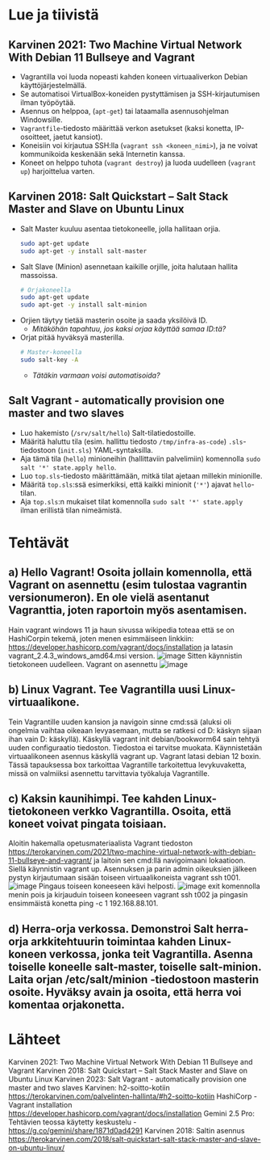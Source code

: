 # Lue ja tiivistä
## Karvinen 2021: Two Machine Virtual Network With Debian 11 Bullseye and Vagrant
- Vagrantilla voi luoda nopeasti kahden koneen virtuaaliverkon Debian käyttöjärjestelmällä.
- Se automatisoi VirtualBox-koneiden pystyttämisen ja SSH-kirjautumisen ilman työpöytää.
- Asennus on helppoa, (`apt-get`) tai lataamalla asennusohjelman Windowsille.
- `Vagrantfile`-tiedosto määrittää verkon asetukset (kaksi konetta, IP-osoitteet, jaetut kansiot).
- Koneisiin voi kirjautua SSH:lla (`vagrant ssh <koneen_nimi>`), ja ne voivat kommunikoida keskenään sekä Internetin kanssa.
- Koneet on helppo tuhota (`vagrant destroy`) ja luoda uudelleen (`vagrant up`) harjoittelua varten.
## Karvinen 2018: Salt Quickstart – Salt Stack Master and Slave on Ubuntu Linux

* Salt Master kuuluu asentaa tietokoneelle, jolla hallitaan orjia.
    ```bash
    sudo apt-get update
    sudo apt-get -y install salt-master
    ```
* Salt Slave (Minion) asennetaan kaikille orjille, joita halutaan hallita massoissa.
    ```bash
    # Orjakoneella
    sudo apt-get update
    sudo apt-get -y install salt-minion
    ```
* Orjien täytyy tietää masterin osoite ja saada yksilöivä ID.
    * _Mitäköhän tapahtuu, jos kaksi orjaa käyttää samaa ID:tä?_
* Orjat pitää hyväksyä masterilla.
    ```bash
    # Master-koneella
    sudo salt-key -A
    ```
    * _Tätäkin varmaan voisi automatisoida?_
## Salt Vagrant - automatically provision one master and two slaves
- Luo hakemisto (`/srv/salt/hello`) Salt-tilatiedostoille.
- Määritä haluttu tila (esim. hallittu tiedosto `/tmp/infra-as-code`) `.sls`-tiedostoon (`init.sls`) YAML-syntaksilla.
- Aja tämä tila (`hello`) minioneihin (hallittaviin palvelimiin) komennolla `sudo salt '*' state.apply hello`.
- Luo `top.sls`-tiedosto määrittämään, mitkä tilat ajetaan millekin minionille.
- Määritä `top.sls`:ssä esimerkiksi, että kaikki minionit (`'*'`) ajavat `hello`-tilan.
- Aja `top.sls`:n mukaiset tilat komennolla `sudo salt '*' state.apply` ilman erillistä tilan nimeämistä.
# Tehtävät
## a) Hello Vagrant! Osoita jollain komennolla, että Vagrant on asennettu (esim tulostaa vagrantin versionumeron). En ole vielä asentanut Vagranttia, joten raportoin myös asentamisen.
Hain vagrant windows 11 ja haun sivussa wikipedia toteaa että se on HashiCorpin tekemä, joten menen esimmäiseen linkkiin: https://developer.hashicorp.com/vagrant/docs/installation ja latasin vagrant_2.4.3_windows_amd64.msi version. ![image](https://github.com/user-attachments/assets/7267acab-d7b5-4d8c-9cfe-dc4c8188a64d) Sitten käynnistin tietokoneen uudelleen.
Vagrant on asennettu ![image](https://github.com/user-attachments/assets/7f05e3f8-466a-47ff-b86f-8f04b564ebfa)
## b) Linux Vagrant. Tee Vagrantilla uusi Linux-virtuaalikone.
Tein Vagrantille uuden kansion ja navigoin sinne cmd:ssä (aluksi oli ongelmia vaihtaa oikeaan levyasemaan, mutta se ratkesi cd D: käskyn sijaan ihan vain D: käskyllä). Käskyllä vagrant init debian/bookworm64 sain tehtyä uuden configuraatio tiedoston. Tiedostoa ei tarvitse muokata. Käynnistetään virtuaalikoneen asennus käskyllä vagrant up. Vagrant latasi debian 12 boxin. Tässä tapauksessa box tarkoittaa Vagrantille tarkoitettua levykuvaketta, missä on valmiiksi asennettu tarvittavia työkaluja Vagrantille.
## c) Kaksin kaunihimpi. Tee kahden Linux-tietokoneen verkko Vagrantilla. Osoita, että koneet voivat pingata toisiaan.
Aloitin hakemalla opetusmateriaalista Vagrant tiedoston https://terokarvinen.com/2021/two-machine-virtual-network-with-debian-11-bullseye-and-vagrant/ ja laitoin sen cmd:llä navigoimaani lokaatioon. Siellä käynnistin vagrant up. Asennuksen ja parin admin oikeuksien jälkeen pystyn kirjautumaan sisään toiseen virtuaalikoneista vagrant ssh t001. ![image](https://github.com/user-attachments/assets/f7482c27-3658-4744-8236-e405f0c9f68d)
Pingaus toiseen koneeseen kävi helposti. ![image](https://github.com/user-attachments/assets/08ae2a5d-2de8-434e-81ac-cd95de3bae0c)
exit komennolla menin pois ja kirjauduin toiseen koneeseen vagrant ssh t002 ja pingasin ensimmäistä konetta ping -c 1 192.168.88.101.
## d) Herra-orja verkossa. Demonstroi Salt herra-orja arkkitehtuurin toimintaa kahden Linux-koneen verkossa, jonka teit Vagrantilla. Asenna toiselle koneelle salt-master, toiselle salt-minion. Laita orjan /etc/salt/minion -tiedostoon masterin osoite. Hyväksy avain ja osoita, että herra voi komentaa orjakonetta.



# Lähteet
Karvinen 2021: Two Machine Virtual Network With Debian 11 Bullseye and Vagrant
Karvinen 2018: Salt Quickstart – Salt Stack Master and Slave on Ubuntu Linux 
Karvinen 2023: Salt Vagrant - automatically provision one master and two slaves
Karvinen: h2-soitto-kotiin https://terokarvinen.com/palvelinten-hallinta/#h2-soitto-kotiin
HashiCorp - Vagrant installation https://developer.hashicorp.com/vagrant/docs/installation
Gemini 2.5 Pro: Tehtävien teossa käytetty keskustelu - https://g.co/gemini/share/1871d0ad4291
Karvinen 2018: Saltin asennus https://terokarvinen.com/2018/salt-quickstart-salt-stack-master-and-slave-on-ubuntu-linux/
